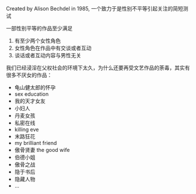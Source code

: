 Created by Alison Bechdel in 1985, 一个致力于是性别不平等引起关注的简短测试


一部性别平等的作品至少满足
1. 有至少两个女性角色
2. 女性角色在作品中有交谈或者互动
3. 谈话或者互动内容与男性无关

我们已经浸淫在父权社会的环境下太久，为什么还要再受文艺作品的荼毒，其实有很多不厌女的作品：
- 龟山健太郎的怀孕
- sex education
- 我的天才女友
- 小妇人
- 丹麦女孩
- 私密在线
- killing eve
- 末路狂花
- my brilliant friend
- 傲骨贤妻 the good wife
- 伯德小姐
- 傲骨之战
- 隐于书后
- 隐藏人物
- ...